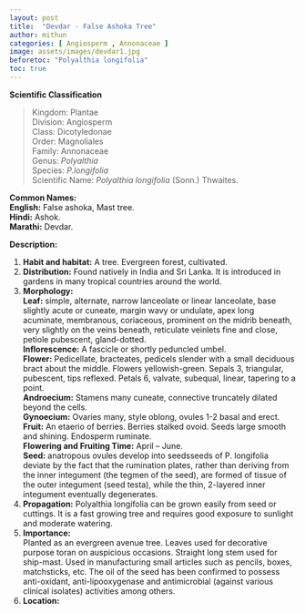 ```yaml
---
layout: post
title:  "Devdar - False Ashoka Tree"
author: mithun
categories: [ Angiosperm , Annonaceae ]
image: assets/images/devdar1.jpg
beforetoc: "Polyalthia longifolia"
toc: true
---
```


**Scientific Classification**  
>Kingdom:			Plantae  
>Division:			Angiosperm  
>Class:				Dicotyledonae  
>Order:				Magnoliales  
>Family:			Annonaceae  
>Genus:				*Polyalthia*  
>Species:			*P.longifolia*  
>Scientific Name:	*Polyalthia longifolia* (Sonn.) Thwaites.  
  
**Common Names:**  
**English:**            False ashoka, Mast tree.  
**Hindi:**              Ashok.  
**Marathi:**            Devdar.  

**Description:**  
1. **Habit and habitat:** A tree. Evergreen forest, cultivated.  
2. **Distribution:** Found natively in India and Sri Lanka. It is introduced in gardens in many tropical countries around the world.  
3. **Morphology:**  
**Leaf:** simple, alternate, narrow lanceolate or linear lanceolate, base slightly acute or cuneate, margin wavy or undulate, apex long acuminate, membranous, coriaceous, prominent on the midrib beneath, very slightly on the veins beneath, reticulate veinlets fine and close, petiole pubescent, gland-dotted.  
**Inflorescence:** A fascicle or shortly peduncled umbel.  
**Flower:** Pedicellate, bracteates, pedicels slender with a small deciduous bract about the middle. Flowers yellowish-green. Sepals 3, triangular, pubescent, tips reflexed. Petals 6, valvate, subequal, linear, tapering to a point.  
**Androecium:** Stamens many cuneate, connective truncately dilated beyond the cells.  
**Gynoecium:** Ovaries many, style oblong, ovules 1-2 basal and erect.  
**Fruit:** An etaerio of berries. Berries stalked ovoid.  Seeds large smooth and shining. Endosperm ruminate.  
**Flowering and Fruiting Time:** April – June.  
**Seed:** anatropous ovules develop into seedsseeds of P. longifolia deviate by the fact that the rumination plates, rather than deriving from the inner integument (the tegmen of the seed), are formed of tissue of the outer integument (seed testa), while the thin, 2-layered inner integument eventually degenerates.  
4. **Propagation:** Polyalthia longifolia can be grown easily from seed or cuttings. It is a fast growing tree and requires good exposure to sunlight and moderate watering.  
5. **Importance:**  
Planted as an evergreen avenue tree. Leaves used for decorative purpose toran on auspicious occasions. Straight long stem used for ship-mast. Used in manufacturing small articles such as pencils, boxes, matchsticks, etc. The oil of the seed has been confirmed to possess anti-oxidant, anti-lipooxygenase and antimicrobial (against various clinical isolates) activities among others.  
6. **Location:**   
